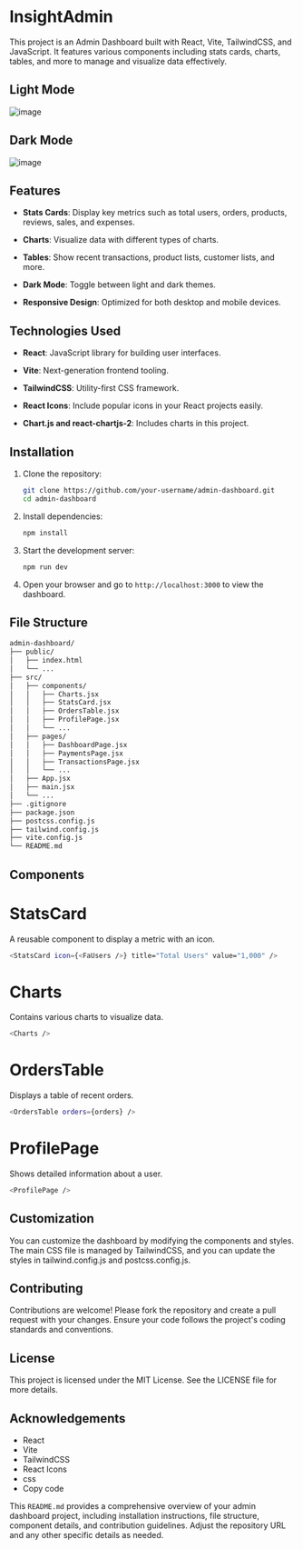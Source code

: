 # InsightAdmin

This project is an Admin Dashboard built with React, Vite, TailwindCSS, and JavaScript. It features various components including stats cards, charts, tables, and more to manage and visualize data effectively.

## Light Mode 
![image](https://github.com/user-attachments/assets/a371ac0b-5001-494b-8c6b-101b18ef1f7b)


## Dark Mode 
![image](https://github.com/user-attachments/assets/4ecef687-9525-4d3e-99d7-61fa9c868acb)


## Features

- **Stats Cards**: Display key metrics such as total users, orders, products, reviews, sales, and expenses.

- **Charts**: Visualize data with different types of charts.

- **Tables**: Show recent transactions, product lists, customer lists, and more.

- **Dark Mode**: Toggle between light and dark themes.

- **Responsive Design**: Optimized for both desktop and mobile devices.

## Technologies Used

- **React**: JavaScript library for building user interfaces.

- **Vite**: Next-generation frontend tooling.

- **TailwindCSS**: Utility-first CSS framework.

- **React Icons**: Include popular icons in your React projects easily.

- **Chart.js and react-chartjs-2**: Includes charts in this project.

## Installation

1. Clone the repository:

    ```bash
    git clone https://github.com/your-username/admin-dashboard.git
    cd admin-dashboard
    ```

2. Install dependencies:

    ```bash
    npm install
    ```

3. Start the development server:

    ```bash
    npm run dev
    ```

4. Open your browser and go to `http://localhost:3000` to view the dashboard.

## File Structure

```bash
admin-dashboard/
├── public/
│   ├── index.html
│   └── ...
├── src/
│   ├── components/
│   │   ├── Charts.jsx
│   │   ├── StatsCard.jsx
│   │   ├── OrdersTable.jsx
│   │   ├── ProfilePage.jsx
│   │   └── ...
│   ├── pages/
│   │   ├── DashboardPage.jsx
│   │   ├── PaymentsPage.jsx
│   │   ├── TransactionsPage.jsx
│   │   └── ...
│   ├── App.jsx
│   ├── main.jsx
│   └── ...
├── .gitignore
├── package.json
├── postcss.config.js
├── tailwind.config.js
├── vite.config.js
└── README.md
```


## Components

# StatsCard
A reusable component to display a metric with an icon.

```bash
<StatsCard icon={<FaUsers />} title="Total Users" value="1,000" />
```

# Charts
Contains various charts to visualize data.

```bash
<Charts />
```

# OrdersTable
Displays a table of recent orders.

```bash
<OrdersTable orders={orders} />
```

# ProfilePage
Shows detailed information about a user.

```bash
<ProfilePage />
```

## Customization
You can customize the dashboard by modifying the components and styles. The main CSS file is managed by TailwindCSS, and you can update the styles in tailwind.config.js and postcss.config.js.

## Contributing
Contributions are welcome! Please fork the repository and create a pull request with your changes. Ensure your code follows the project's coding standards and conventions.

## License
This project is licensed under the MIT License. See the LICENSE file for more details.

## Acknowledgements
- React
- Vite
- TailwindCSS
- React Icons
- css
- Copy code

This `README.md` provides a comprehensive overview of your admin dashboard project, including installation instructions, file structure, component details, and contribution guidelines. Adjust the repository URL and any other specific details as needed.
